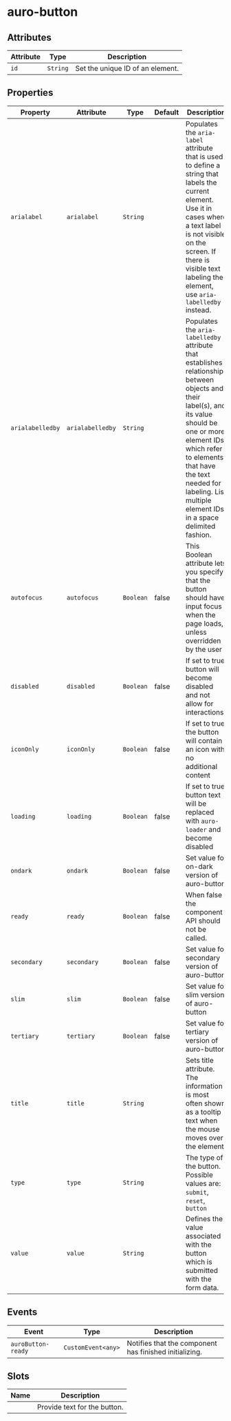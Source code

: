 # auro-button

## Attributes

| Attribute | Type     | Description                      |
|-----------|----------|----------------------------------|
| `id`      | `String` | Set the unique ID of an element. |

## Properties

| Property         | Attribute        | Type      | Default | Description                                      |
|------------------|------------------|-----------|---------|--------------------------------------------------|
| `arialabel`      | `arialabel`      | `String`  |         | Populates the `aria-label` attribute that is used to define a string that labels the current element. Use it in cases where a text label is not visible on the screen. If there is visible text labeling the element, use `aria-labelledby` instead. |
| `arialabelledby` | `arialabelledby` | `String`  |         | Populates the `aria-labelledby` attribute that establishes relationships between objects and their label(s), and its value should be one or more element IDs, which refer to elements that have the text needed for labeling. List multiple element IDs in a space delimited fashion. |
| `autofocus`      | `autofocus`      | `Boolean` | false   | This Boolean attribute lets you specify that the button should have input focus when the page loads, unless overridden by the user |
| `disabled`       | `disabled`       | `Boolean` | false   | If set to true button will become disabled and not allow for interactions |
| `iconOnly`       | `iconOnly`       | `Boolean` | false   | If set to true, the button will contain an icon with no additional content |
| `loading`        | `loading`        | `Boolean` | false   | If set to true button text will be replaced with `auro-loader` and become disabled |
| `ondark`         | `ondark`         | `Boolean` | false   | Set value for on-dark version of auro-button     |
| `ready`          | `ready`          | `Boolean` | false   | When false the component API should not be called. |
| `secondary`      | `secondary`      | `Boolean` | false   | Set value for secondary version of auro-button   |
| `slim`           | `slim`           | `Boolean` | false   | Set value for slim version of auro-button        |
| `tertiary`       | `tertiary`       | `Boolean` | false   | Set value for tertiary version of auro-button    |
| `title`          | `title`          | `String`  |         | Sets title attribute. The information is most often shown as a tooltip text when the mouse moves over the element. |
| `type`           | `type`           | `String`  |         | The type of the button. Possible values are: `submit`, `reset`, `button` |
| `value`          | `value`          | `String`  |         | Defines the value associated with the button which is submitted with the form data. |

## Events

| Event              | Type               | Description                                      |
|--------------------|--------------------|--------------------------------------------------|
| `auroButton-ready` | `CustomEvent<any>` | Notifies that the component has finished initializing. |

## Slots

| Name | Description                  |
|------|------------------------------|
|      | Provide text for the button. |

